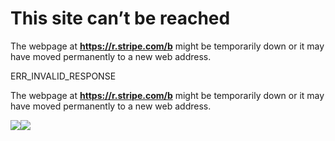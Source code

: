 # This site can’t be reached

The webpage at **https://r.stripe.com/b** might be temporarily down or it may have moved permanently to a new web address.

ERR\_INVALID\_RESPONSE

The webpage at **https://r.stripe.com/b** might be temporarily down or it may have moved permanently to a new web address.

![](<Base64-Image-Removed>)![](<Base64-Image-Removed>)